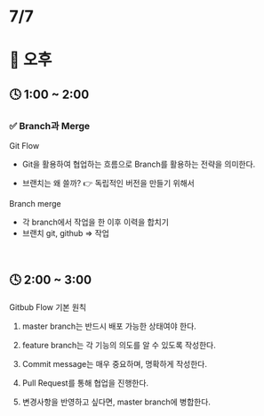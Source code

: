 # 7/7

# 🌆 오후

## 🕓 1:00 ~ 2:00

### ✅ Branch과 Merge

Git Flow

- Git을 활용하여 협업하는 흐름으로 Branch를 활용하는 전략을 의미한다.

- 브랜치는 왜 쓸까?
👉 독립적인 버전을 만들기 위해서

Branch merge

- 각 branch에서 작업을 한 이후 이력을 합치기 
- 브랜치 git, github => 작업

<br>

## 🕓 2:00 ~ 3:00

Gitbub Flow 기본 원칙

1. master branch는 반드시 배포 가능한 상태여야 한다.

2. feature branch는 각 기능의 의도를 알 수 있도록 작성한다.

3. Commit message는 매우 중요하며, 명확하게 작성한다.

4. Pull Request를 통해 협업을 진행한다.

5. 변경사항을 반영하고 싶다면, master branch에 병합한다.

<br>

